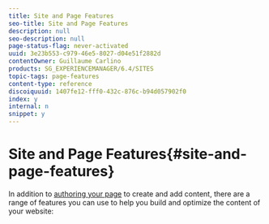 ```yaml
---
title: Site and Page Features
seo-title: Site and Page Features
description: null
seo-description: null
page-status-flag: never-activated
uuid: 3e23b553-c979-46e5-8027-d04e51f2882d
contentOwner: Guillaume Carlino
products: SG_EXPERIENCEMANAGER/6.4/SITES
topic-tags: page-features
content-type: reference
discoiquuid: 1407fe12-fff0-432c-876c-b94d057902f0
index: y
internal: n
snippet: y
---
```


# Site and Page Features{#site-and-page-features}

In addition to [authoring your page](../../../sites/authoring/using/page-authoring.md) to create and add content, there are a range of features you can use to help you build and optimize the content of your website:
